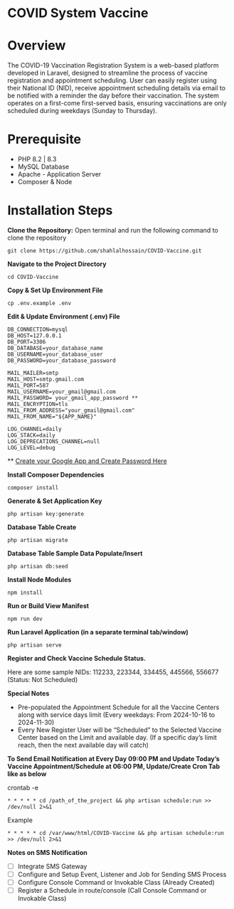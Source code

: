 # COVID System Vaccine 

# Overview
The COVID-19 Vaccination Registration System is a web-based platform developed in Laravel, designed to streamline the process of vaccine registration and appointment scheduling. User can easily register using their National ID (NID), receive appointment scheduling details via email to be notified with a reminder the day before their vaccination. The system operates on a first-come first-served basis, ensuring vaccinations are only scheduled during weekdays (Sunday to Thursday).

# Prerequisite
* PHP 8.2 | 8.3
* MySQL Database
* Apache - Application Server
* Composer & Node

# Installation Steps
**Clone the Repository:** Open terminal and run the following command to clone the repository
```
git clone https://github.com/shahlalhossain/COVID-Vaccine.git
```
**Navigate to the Project Directory**
```
cd COVID-Vaccine
```

**Copy & Set Up Environment File**
```
cp .env.example .env
```

**Edit & Update Environment (.env) File**

```
DB_CONNECTION=mysql
DB_HOST=127.0.0.1
DB_PORT=3306
DB_DATABASE=your_database_name
DB_USERNAME=your_database_user
DB_PASSWORD=your_database_password

MAIL_MAILER=smtp
MAIL_HOST=smtp.gmail.com
MAIL_PORT=587
MAIL_USERNAME=your_gmail@gmail.com
MAIL_PASSWORD= your_gmail_app_password **
MAIL_ENCRYPTION=tls
MAIL_FROM_ADDRESS="your_gmail@gmail.com"
MAIL_FROM_NAME="${APP_NAME}"

LOG_CHANNEL=daily
LOG_STACK=daily
LOG_DEPRECATIONS_CHANNEL=null
LOG_LEVEL=debug
```
** [Create your Google App and Create Password Here](https://myaccount.google.com/apppasswords?rapt=AEjHL4PJwpGnexSE5BHbwf-m-oGoWtsJAD2of22BhQolmElWXntEfFrrmYvJd1WyffIpAIPOmBnl5JqfNn-xb-UeIdWK1GPRnIYY6Tk_uOX_ieh121wQnRg)

**Install Composer Dependencies**
```
composer install
```

**Generate & Set Application Key**
```
php artisan key:generate
```

**Database Table Create**
```
php artisan migrate
```

**Database Table Sample Data Populate/Insert**
```
php artisan db:seed
```

**Install Node Modules**
```
npm install
```

**Run or Build View Manifest**
```
npm run dev
```

**Run Laravel Application (in a separate terminal tab/window)**
```
php artisan serve
```

**Register and Check Vaccine Schedule Status.**

Here are some sample NIDs: 112233, 223344, 334455, 445566, 556677 (Status: Not Scheduled)


**Special Notes**

* Pre-populated the Appointment Schedule for all the Vaccine Centers along with service days limit (Every weekdays: From 2024-10-16 to 2024-11-30) 
* Every New Register User will be “Scheduled” to the Selected Vaccine Center based on the Limit and available day. (If a specific day’s limit reach, then the next available day will catch)


**To Send Email Notification at Every Day 09:00 PM and Update Today’s Vaccine Appointment/Schedule at 06:00 PM, Update/Create Cron Tab like as below**

crontab -e
```
* * * * * cd /path_of_the_project && php artisan schedule:run >> /dev/null 2>&1
```

Example
```
* * * * * cd /var/www/html/COVID-Vaccine && php artisan schedule:run >> /dev/null 2>&1
```

**Notes on SMS Notification**
- [ ] Integrate SMS Gateway
- [ ] Configure and Setup Event, Listener and Job for Sending SMS Process
- [ ] Configure Console Command or Invokable Class (Already Created)
- [ ] Register a Schedule in route/console (Call Console Command or Invokable Class)
